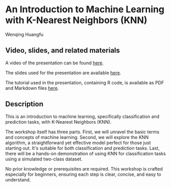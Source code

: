 # An Introduction to Machine Learning with K-Nearest Neighbors (KNN)

Wenqing Huangfu

## Video, slides, and related materials

A video of the presentation can be found [here](https://umd.box.com/s/jm606t3h35i3ifn7kcwnlivyib1661xw). 

The slides used for the presentation are available [here](https://github.com/gsa-gvpt/gvpt-methods/blob/ae7d9dcf5baff3e6f9f444402496de41e4c6b124/knnclassification/machine_learning_presentation.pdf).

The tutorial used in the presentation, containing R code, is available as PDF and Markdown files [here](https://github.com/gsa-gvpt/gvpt-methods/tree/b1010160e410762da6012b7962f3eb716d824a77/knnclassification/Tutorial).

## Description

This is an introduction to machine learning, specifically classification and prediction tasks, with K-Nearest Neighbors (KNN).

The workshop itself has three parts. First, we will unravel the basic terms and concepts of machine learning. Second, we will explore the KNN algorithm, a straightforward yet effective model perfect for those just starting out. It's suitable for both classification and prediction tasks. Last, there will be a hands-on demonstration of using KNN for classification tasks using a simulated two-class dataset.

No prior knowledge or prerequisites are required. This workshop is crafted especially for beginners, ensuring each step is clear, concise, and easy to understand.
